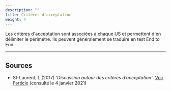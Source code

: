 ```yaml
---
description: ""
title: Critères d'acceptation
weight: 4
---
```


Les critères d'acceptation sont associées à chaque US et permettent d'en délimiter le périmétre.
Ils peuvent généralement se traduire en test End to End.
<!--more-->

---
## Sources
* St-Laurent, L (2017) *'Discussion autour des critères d’acceptation'*.
  [Voir l'article](https://savoiragile.com/2017/03/07/discussion-autour-criteres-dacceptation/) (consulté le 4 janvier 2021)